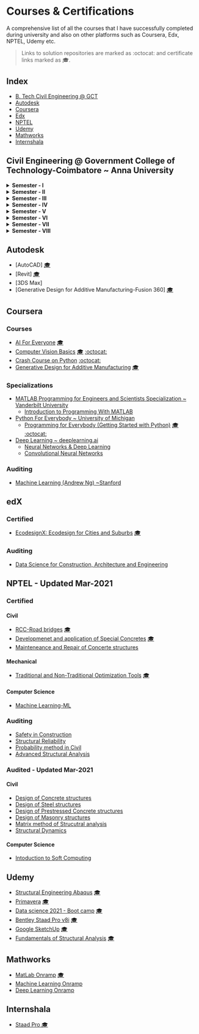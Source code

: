 # Courses & Certifications

A comprehensive list of all the courses that I have successfully completed 
during university and also on other platforms such as Coursera, Edx, NPTEL, Udemy etc.

> Links to solution repositories are marked as :octocat: and certificate links marked as 🎓.

## Index
- [B. Tech Civil Engineering @ GCT](#Civil--Engineering--Government--College--of--Technology--Coimbatore--Anna--University)
- [Autodesk](#Autodesk)
- [Coursera](#Coursera)
- [Edx](#Edx)
- [NPTEL](#Nptel)
- [Udemy](#Udemy)
- [Mathworks](#Mathworks)
- [Internshala](#Internshala)

## Civil Engineering @ Government College of Technology-Coimbatore ~ Anna University
<details>
    <summary><b>Semester - I</b></summary>
    <ul>
        <li>COMMUNICATION SKILLS IN ENGLISH - I (12C1Z1)</li>
        <li>ENGINEERING MATHEMATICS - I (12CIZ2)</li>
        <li>APPLIED PHYSICS (12C103)</li>
        <li>MATERIALS IN CONSTRUCTION (12C104)</li>
        <li>ENGINEERING MECHANICS (12C105)</li>
        <li>PROGRAMMING IN C (12C106)</li>
	<li>PHYSICS LABORATORY (12C107)</li>
        <li>ENGINEERING GRAPHICS (12C108)</li>
        <li>C PROGRAMMING LABORATORY (12C109)</li>
    </ul>
</details>

<details>
    <summary><b>Semester - II</b></summary>
    <ul>
        <li>COMMUNICATION SKILLS IN ENGLISH - II (12C2Z1)</li>
        <li>ENGINEERING MATHEMATICS - II (12C2Z2)</li>
        <li>PROGRAMMING IN C++ (12C203)</li>
        <li>MATERIALS TECHNOLOGY (12C204)</li>
        <li>ENGINEERING CHEMISTRY (12C205)</li>
        <li>ENGINEERING GEOLOGY (12C206)</li>
	<li>WORKSHOP (12C207)</li>
        <li>CHEMISTRY LABORATORY (12C208)</li>
        <li>C++ PROGRAMMING LABORATORY (12C209)</li>
    </ul>
</details>

<details>
    <summary><b>Semester - III</b></summary>
    <ul>
        <li>ENGINEERING MATHEMATICS - III (12C3Z1)</li>
        <li>ENVIRONMENTAL SCIENCE AND ENGINEERING (12C302)</li>
        <li>MECHANICS OF SOLIDS I (12C303)</li>
        <li>MECHANICS OF FLUIDS (12C304)</li>
        <li>SURVEYING - I (12C305)</li>
        <li>WATER SUPPLY ENGINEERING (12C306)</li>
	<li>SURVEY PRACTICAL - I (12C307)</li>
	<li>STRENGTH OF MATERIALS LABORATORY (12C308)</li>
    </ul>
</details>

<details>
    <summary><b>Semester - IV</b></summary>
    <ul>
        <li>NUMERICAL METHODS (12C401)</li>
        <li>MECHANICS OF SOLIDS II (12C402)</li>
        <li>APPLIED HYDRAULICS AND FLUID MACHINES (12C403)</li>
        <li>CONSTRUCTION TECHNOLOGY (12C404)</li>
        <li>SURVEYING - II (12C405)</li>
        <li>WASTEWATER ENGINEERING  (12C406)</li>
	<li>SURVEY PRACTICAL II (12C407)</li>
        <li>FLUID MECHANICS AND MACHINERY LABORATORY (12C408)</li>
    </ul>
</details>

<details>
    <summary><b>Semester - V</b></summary>
    <ul>
        <li>STRUCTURAL ANALYSIS I (12C501)</li>
        <li>BASIC STRUCTURAL DESIGN I (MASONRY, TIMBER AND STEEL) (12C502)</li>
        <li>WATER RESOURCES ENGINEERING (12C503)</li>
        <li>CONCRETE TECHNOLOGY (12C504)</li>
        <li>MECHANICS OF SOILS (12C505)</li>
	<li>HIGHWAY ENGINEERING (12C506)</li>
	<li>ENVIRONMENTAL ENGINEERING LABORATORY (12C507)</li>
	<li>SOIL MECHANICS LABORATORY (12C508)</li>	
    </ul>
</details>

<details>
    <summary><b>Semester - VI</b></summary>
    <ul>
        <li>STRUCTURAL ANALYSIS II (12C601)</li>
        <li>BASIC STRUCTURAL DESIGN I (CONCRETE) (12C602)</li>
        <li>IRRIGATION ENGINEERING AND HYDRAULIC STRUCTURES (12C603)</li>
        <li>FOUNDATION ENGINEERING (12C604)</li>
	<li>DESIGN AND DRAWING I ( IRRIGATION AND ENVIRONMENTAL ENGINEERING ) (12C605)</li>
        <li>CONSTRUCTION MANAGEMENT (ELE:I) (12C606)</li>
        <li>COMPUTER AIDED BUILDING DRAWING (12C607)</li>
        <li>CONCRETE AND HIGHWAY LABORATORY (12C608)</li>
    </ul>
</details>

<details>
    <summary><b>Semester - VII</b></summary>
    <ul>
	<li>PRESTRESSED CONCRETE STRUCTURES (12C701)</li>
	<li>STEEL STRUCTURES (12C702)</li>
	<li>CONCRETE STRUCTURES (12C703)</li>
	<li>DESIGN AND DRAWING II ( CONCRETE & STEEL ) (12C704)</li>
	<li>FINITE ELEMENT METHOD (ELE:II) (12C705)</li>
	<li>INDUSTRIAL WASTEWATER MANAGEMENT (ELE:III) (12C706)</li>
	<li>ESTIMATION AND COSTING (12C707)</li>
        <li>COMPUTER APPLICATION LABORATORY (12C708)</li>
    </ul>
</details>

<details>
    <summary><b>Semester - VIII</b></summary>
    <ul>
        <li>FUNDAMENTALS OF REMOTE SENSING AND GIS APPLICATIONS (ELE:IV) (12C8E1)</li>
        <li>GROUND IMPROVEMENT TECHNIQUES (ELE:V) (12C8E2)</li>
        <li>PROJECT WORK AND VIVA VOICE (12C801)</li>
    </ul>
</details>

## Autodesk
- [AutoCAD] [🎓](https://portal.certiport.com/Portal/Pages/PrintTranscriptInfo.aspx?action=Cert&id=353&cvid=6VVAPr+1r9GiMbsNirTR2A==)
- [Revit] [🎓](https://portal.certiport.com/Portal/Pages/PrintTranscriptInfo.aspx?action=Cert&id=357&cvid=E0X5/zNgCtYpxU5ToG1vbg==)
- [3DS Max] 
- [Generative Design for Additive Manufacturing-Fusion 360] [🎓](https://www.coursera.org/account/accomplishments/verify/7YCYTKTJ5WUA)

## Coursera
### Courses
- [AI For Everyone](https://www.coursera.org/learn/ai-for-everyone) [🎓](https://www.coursera.org/account/accomplishments/verify/VQ4U7BEXADKH)
- [Computer Vision Basics](https://www.coursera.org/learn/computer-vision-basics) [🎓](https://www.coursera.org/account/accomplishments/verify/L974NFW9WMK3) [:octocat:](https://github.com/Barcaboy-Ovid/Computer-Vision_Basics)
- [Crash Course on Python](https://www.coursera.org/learn/python-crash-course) [:octocat:](https://github.com/Barcaboy-Ovid/Crash-Course-on-Python)
- [Generative Design for Additive Manufacturing](https://www.coursera.org/learn/generative-design-additive-manufacturing) [🎓](https://www.coursera.org/account/accomplishments/verify/7YCYTKTJ5WUA)
### Specializations
- [MATLAB Programming for Engineers and Scientists Specialization ~ Vanderbilt University](https://www.coursera.org/specializations/matlab-programming-engineers-scientists)
    - [Introduction to Programming With MATLAB](https://www.coursera.org/learn/matlab)
- [Python For Everybody ~ University of Michigan](https://www.coursera.org/specializations/python) 
    - [Programming for Everybody (Getting Started with Python)](https://www.coursera.org/learn/python) [🎓](https://www.coursera.org/account/accomplishments/verify/RN4WRUX2NJHU) [:octocat:](https://github.com/Barcaboy-Ovid/Programming-for-Everybody-Getting-Started-with-Python-)
- [Deep Learning ~ deeplearning.ai](https://www.coursera.org/specializations/deep-learning)
    - [Neural Networks & Deep Learning](https://www.coursera.org/learn/neural-networks-deep-learning?specialization=deep-learning) 
    - [Convolutional Neural Networks](https://www.coursera.org/learn/convolutional-neural-networks?specialization=deep-learning) 
### Auditing
- [Machine Learning (Andrew Ng) ~Stanford](https://www.coursera.org/learn/machine-learning) 
    
## edX
### Certified 
- [EcodesignX: Ecodesign for Cities and Suburbs](https://learning.edx.org/course/course-v1:UBCx+EcodesignX+2T2017/home) [🎓](https://courses.edx.org/certificates/1d3eaa96d0774c35abf0c2bc51979a90)
### Auditing
- [Data Science for Construction, Architecture and Engineering](https://learning.edx.org/course/course-v1:NUS+DSBE001x+3T2020/home)

## NPTEL - Updated Mar-2021
### Certified 
#### Civil
- [RCC-Road bridges](https://nptel.ac.in/courses/105/105/105105165/) [🎓](https://nptel.ac.in/content/noc/NOC18/SEM2/Ecertificates/105/noc18-ce23/Course/NPTEL18CE23S220800191810140572.jpg)
- [Developmenet and application of Special Concretes](https://nptel.ac.in/courses/105/104/105104206/) [🎓](https://drive.google.com/file/d/1tOMjEWIk6j4Ra-ZCE_tw0v1i8Kc2K9n2/view)
- [Mainteneance and Repair of Concerte structures](https://nptel.ac.in/courses/105/106/105106202/) 
#### Mechanical
- [Traditional and Non-Traditional Optimization Tools](https://nptel.ac.in/courses/112/105/112105235/) [🎓](https://drive.google.com/file/d/1dgeJPKLMJ8htqmGSHv7RD0iP_MybG7G0/view)
#### Computer Science
- [Machine Learning-ML](https://nptel.ac.in/courses/106/106/106106202/) 
### Auditing 
- [Safety in Construction](https://nptel.ac.in/courses/105/102/105102206/)
- [Structural Reliability](https://nptel.ac.in/courses/105/103/105103140/) 
- [Probability method in Civil](https://nptel.ac.in/courses/105/105/105105150/) 
- [Advanced Structural Analysis](https://nptel.ac.in/courses/105/106/105106050/) 
### Audited - Updated Mar-2021
#### Civil
- [Design of Concrete structures](https://nptel.ac.in/courses/105/105/105105105/) 
- [Design of Steel structures](https://nptel.ac.in/courses/105/105/105105162/) 
- [Design of Prestressed Concrete structures](https://nptel.ac.in/courses/105/106/105106118/) 
- [Design of Masonry structures](https://nptel.ac.in/courses/105/106/105106197/) 
- [Matrix method of Strucutral analysis](https://nptel.ac.in/courses/105/105/105105180/) 
- [Structural Dynamics](https://nptel.ac.in/courses/105/106/105106151/) 
#### Computer Science
- [Intoduction to Soft Computing](https://nptel.ac.in/courses/106/105/106105173/) 

## Udemy 
- [Structural Engineering Abaqus](https://www.udemy.com/course/structural-engineering-abaqus-tutorials/) [🎓](https://www.udemy.com/certificate/UC-6e904a61-e080-455d-814c-05c82fe81670/)
- [Primavera](https://www.udemy.com/course/learn-primavera-p6-in-30-minutes/) [🎓](https://www.udemy.com/certificate/UC-e31b9fbf-716f-4412-b0e3-b883c5e51293/)
- [Data science 2021 - Boot camp](https://www.udemy.com/course/the-data-science-course-complete-data-science-bootcamp/) [🎓](https://www.udemy.com/certificate/UC-2598a7bb-d7a8-4282-8077-698596e9eab9/)
- [Bentley Staad Pro v8i](https://www.udemy.com/course/staadpro-cs/) [🎓](https://www.udemy.com/certificate/UC-1c3ce07f-636c-426e-8def-8799eef2702f/)
- [Google SketchUp](https://www.udemy.com/course/design-a-room-with-google-sketchup-make/) [🎓](https://www.udemy.com/certificate/UC-GBHBVD5H/)
- [Fundamentals of Structural Analysis](https://www.udemy.com/course/statics-for-engineering-undergrads/) [🎓](https://www.udemy.com/certificate/UC-e3ed956c-da26-4099-81a6-32fe5706ed8f/)

## Mathworks
- [MatLab Onramp](https://in.mathworks.com/learn/tutorials/matlab-onramp.html) [🎓](https://matlabacademy.mathworks.com/progress/share/certificate.html?id=1923ea62-fd9e-448d-9ed5-35c564b7413b)
- [Machine Learning Onramp](https://in.mathworks.com/learn/tutorials/machine-learning-onramp.html)
- [Deep Learning Onramp](https://in.mathworks.com/learn/tutorials/deep-learning-onramp.html)

## Internshala
- [Staad Pro 🎓](https://drive.google.com/file/d/1GoF8pZzvdrC8qP4Bu0gEaXhmOtkg24e3/view)

